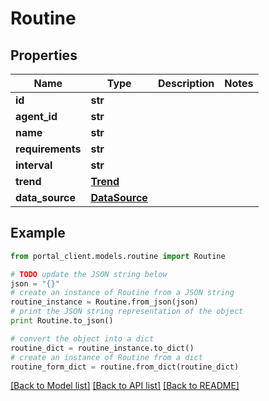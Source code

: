 # Routine


## Properties
Name | Type | Description | Notes
------------ | ------------- | ------------- | -------------
**id** | **str** |  | 
**agent_id** | **str** |  | 
**name** | **str** |  | 
**requirements** | **str** |  | 
**interval** | **str** |  | 
**trend** | [**Trend**](Trend.md) |  | 
**data_source** | [**DataSource**](DataSource.md) |  | 

## Example

```python
from portal_client.models.routine import Routine

# TODO update the JSON string below
json = "{}"
# create an instance of Routine from a JSON string
routine_instance = Routine.from_json(json)
# print the JSON string representation of the object
print Routine.to_json()

# convert the object into a dict
routine_dict = routine_instance.to_dict()
# create an instance of Routine from a dict
routine_form_dict = routine.from_dict(routine_dict)
```
[[Back to Model list]](../README.md#documentation-for-models) [[Back to API list]](../README.md#documentation-for-api-endpoints) [[Back to README]](../README.md)


